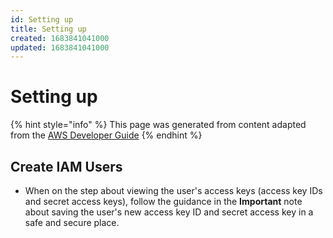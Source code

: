 ```yaml
---
id: Setting up
title: Setting up
created: 1683841041000
updated: 1683841041000
---
```

# Setting up

{% hint style="info" %}
This page was generated from content adapted from the [AWS Developer Guide](https://github.com/awsdocs/amazon-application-discovery-user-guide.git)
{% endhint %}

## Create IAM Users

- When on the step about viewing the user's access keys \(access key IDs and secret access keys\), follow the guidance in the **Important** note about saving the user's new access key ID and secret access key in a safe and secure place\.

